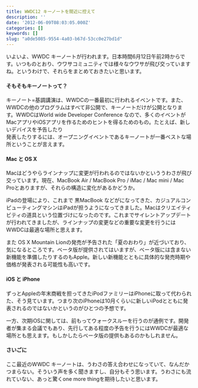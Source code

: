 ```yaml
---
title: WWDC12 キーノートを間近に控えて
description: ''
date: '2012-06-09T08:03:05.000Z'
categories: []
keywords: []
slug: "a0de5085-9554-4a03-b67d-53cc0e27bd1d"
---
```

いよいよ、WWDC キーノートが行われます。日本時間6月12日午前2時からです。いつものとおり、ウワサコミュニティでは様々なウワサが飛び交っていますね。というわけで、それらをまとめておきたいと思います。

#### そもそもキーノートって？

キーノート=基調講演は、WWDCの一番最初に行われるイベントです。また、WWDCの他のプログラムはすべて非公開で、キーノートだけが公開となります。WWDCはWorld wide Developer Conference なので、多くのイベントがMacアプリやiOSアプリを作るためのヒントを得るためのもの。たとえば、新しいデバイスを予告したり  
発表したりするには、オープニングイベントであるキーノートが一番ベストな場所ということが言えます。

#### Mac と OS X

Macはどうやらラインナップに変更が行われるのではないかといううわさが飛び交っています。現在、MacBook Air / MacBook Pro / iMac / Mac mini / Mac Proとありますが、それらの構造に変化があるかどうか。  
  
iPadの登場により、これまで 黒MacBook などがになってきた、カジュアルコンピューティングマシンはiPadが担うようになってきました。Macはクリエイティビティの道具という位置づけになったのです。これまでサイレントアップデートが行われてきましたが、ラインナップの変更などの重要な変更を行うにはWWDCは最適な場所と思えます。

また OS X Mountain Lionの発売が予告された「夏のおわり」が近づいており、気になるところです。ベータ版が提供されてはいますが、ベータ版には含まない新機能を準備したりするのもApple。新しい新機能とともに具体的な発売時期や価格が発表される可能性も高いです。

#### iOS と iPhone

ずっとAppleの年末商戦を担ってきたiPodファミリーはiPhoneに取って代わられた、そう見ています。つまり次のiPhoneは10月くらいに新しいiPodとともに発表されるのではないかというのがひとつの予想です。  
  
一方、次期iOSに関しては、前もってウォークスルーを行うのが通例です。開発者が集まる会議でもあり、先行してある程度の予告を行うにはWWDCが最適な場所とも思えます。もしかしたらベータ版の提供もあるのかもしれません。

#### さいごに

ここ最近のWWDC キーノートは、うわさの答え合わせになっていて、なんだかつまらない。そういう声を多く聞きますし、自分もそう思います。うわさにも流れていない、あっと驚くone more thingを期待したいと思います。